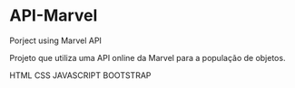 # API-Marvel
Porject using Marvel API

Projeto que utiliza uma API online da Marvel para a população de objetos. 

HTML CSS JAVASCRIPT BOOTSTRAP
